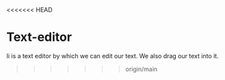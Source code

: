 <<<<<<< HEAD
# Text-editor
Ii is a text editor by which we can edit our text. We also drag our text into it.
>>>>>>> origin/main
